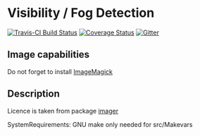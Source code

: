 # Visibility / Fog Detection

[![Travis-CI Build Status](https://travis-ci.org/MartinRoth/visDec.svg?branch=master)](https://travis-ci.org/MartinRoth/visDec)
[![Coverage Status](https://img.shields.io/codecov/c/github/MartinRoth/visDec/master.svg)](https://codecov.io/github/MartinRoth/visDec?branch=master)
[![Gitter](https://badges.gitter.im/MartinRoth/visDec.svg)](https://gitter.im/MartinRoth/visDec?utm_source=badge&utm_medium=badge&utm_campaign=pr-badge)

## Image capabilities
Do not forget to install [ImageMagick](http://www.imagemagick.org/script/binary-releases.php)

## Description
Licence is taken from package [imager](https://cran.r-project.org/web/packages/imager/index.html)

SystemRequirements: GNU make only needed for src/Makevars
